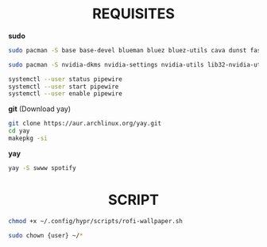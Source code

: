 <div align="center">
  

</div>

<div align="center">
  
# REQUISITES
</div>

**sudo**

```bash
sudo pacman -S base base-devel blueman bluez bluez-utils cava dunst fastfetch firefox flatpak git grim grub htop hyprland hyprshot kitty linux-zen linux-zen-headers nano nemo neovim pavucontrol pipewire pipewire-alsa pipewire-pulse pipewire-jack ranger rofi slurp starship sxiv unzip vesktop vulkan-icd-loader vulkan-utils lib32-vulkan-icd-loader waybar wlogout xdg-desktop-portal xdg-desktop-portal-gtk xorg-xwayland
```

```bash
sudo pacman -S nvidia-dkms nvidia-settings nvidia-utils lib32-nvidia-utils
```
```bash
systemctl --user status pipewire
systemctl --user start pipewire
systemctl --user enable pipewire
```

**git** (Download yay)

```bash
git clone https://aur.archlinux.org/yay.git
cd yay
makepkg -si
```

**yay**

```bash
yay -S swww spotify
```

<div align="center">

# SCRIPT

</div>

```bash
chmod +x ~/.config/hypr/scripts/rofi-wallpaper.sh
```

```bash
sudo chown {user} ~/*
```
